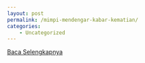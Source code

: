 ```yaml
---
layout: post
permalink: /mimpi-mendengar-kabar-kematian/
categories:
    - Uncategorized
---
```


[Baca Selengkapnya](/07)